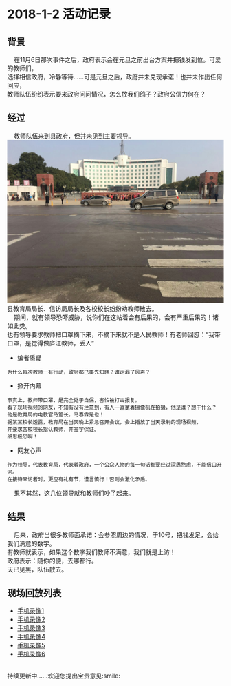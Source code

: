 # 2018-1-2 活动记录
## 背景
    在11月6日那次事件之后，政府表示会在元旦之前出台方案并把钱发到位。可爱的教师们，<br/>
选择相信政府，冷静等待……可是元旦之后，政府并未兑现承诺！也并未作出任何回应，<br/>
教师队伍纷纷表示要来政府问问情况，怎么放我们鸽子？政府公信力何在？<br/>

## 经过
    教师队伍来到县政府，但并未见到主要领导。<br/>
    ![](https://github.com/25thAssociation/LuJiang/blob/master/2018-1-2-Activity/2017123111mmexport1515475753170.jpg)
    县教育局局长、信访局局长及各校校长纷纷劝教师散去。<br/>
    期间，就有领导恐吓威胁，说你们在这站着会有后果的，会有严重后果的！诸如此类。<br/>
也有领导要求教师把口罩摘下来，不摘下来就不是人民教师！有老师回怼：“我带口罩，是觉得做庐江教师，丢人”<br/>
- 编者质疑
```
为什么每次教师一有行动，政府都已事先知晓？谁走漏了风声？
```
- 掀开内幕
```
事实上，教师带口罩，是完全处于自保，害怕被打击报复。
看了现场视频的网友，不知有没有注意到，有人一直拿着摄像机在拍摄，他是谁？想干什么？
他是教育局的电教官马馆长，马春霖是也！
据某某校长透露，教育局在当天晚上紧急召开会议，会上播放了当天录制的现场视频，
并要求各校校长指认教师，并签字保证。
细思极恐啊！
```
- 网友心声
```
作为领导，代表教育局，代表着政府，一个公众人物的每一句话都要经过深思熟虑，不能信口开河。
在接待来访者时，更应有礼有节，谨言慎行！否则会激化矛盾。
```
    果不其然，这几位领导就和教师们吵了起来。<br/>
    
## 结果
    后来，政府当很多教师面承诺：会参照周边的情况，于10号，把钱发足，会给我们满意的数字。<br/>
    有教师就表示，如果这个数字我们教师不满意，我们就是上访！<br/>
    政府表示：随你的便，去哪都行。<br/>
    天已见黑，队伍散去。<br/>
## 现场回放列表
- [手机录像1](https://github.com/25thAssociation/LuJiang/raw/master/2018-1-2-Activity/201801021515544728491.mp4)
- [手机录像2](https://github.com/25thAssociation/LuJiang/raw/master/2018-1-2-Activity/201801021515544742226.mp4)
- [手机录像3](https://github.com/25thAssociation/LuJiang/raw/master/2018-1-2-Activity/201801021515544773307.mp4)
- [手机录像4](https://github.com/25thAssociation/LuJiang/raw/master/2018-1-2-Activity/201801021515544786443.mp4)
- [手机录像5](https://github.com/25thAssociation/LuJiang/raw/master/2018-1-2-Activity/201801021515544798077.mp4)
- [手机录像6](https://github.com/25thAssociation/LuJiang/raw/master/2018-1-2-Activity/201801021515544808423.mp4)
<br/>
持续更新中……欢迎您提出宝贵意见:smile:
